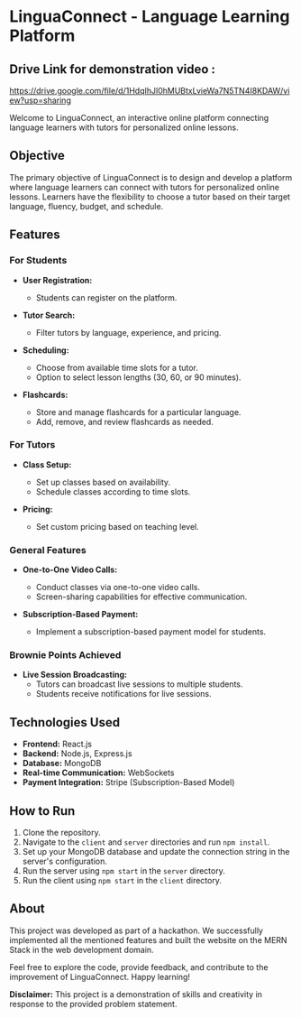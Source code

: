 # LinguaConnect - Language Learning Platform

## Drive Link for demonstration video : 
  https://drive.google.com/file/d/1HdqIhJl0hMUBtxLvieWa7N5TN4I8KDAW/view?usp=sharing

Welcome to LinguaConnect, an interactive online platform connecting language learners with tutors for personalized online lessons.

## Objective

The primary objective of LinguaConnect is to design and develop a platform where language learners can connect with tutors for personalized online lessons. Learners have the flexibility to choose a tutor based on their target language, fluency, budget, and schedule.

## Features

### For Students

- **User Registration:**
  - Students can register on the platform.

- **Tutor Search:**
  - Filter tutors by language, experience, and pricing.

- **Scheduling:**
  - Choose from available time slots for a tutor.
  - Option to select lesson lengths (30, 60, or 90 minutes).

- **Flashcards:**
  - Store and manage flashcards for a particular language.
  - Add, remove, and review flashcards as needed.

### For Tutors

- **Class Setup:**
  - Set up classes based on availability.
  - Schedule classes according to time slots.

- **Pricing:**
  - Set custom pricing based on teaching level.

### General Features

- **One-to-One Video Calls:**
  - Conduct classes via one-to-one video calls.
  - Screen-sharing capabilities for effective communication.

- **Subscription-Based Payment:**
  - Implement a subscription-based payment model for students.

### Brownie Points Achieved

- **Live Session Broadcasting:**
  - Tutors can broadcast live sessions to multiple students.
  - Students receive notifications for live sessions.

## Technologies Used

- **Frontend:** React.js
- **Backend:** Node.js, Express.js
- **Database:** MongoDB
- **Real-time Communication:** WebSockets
- **Payment Integration:** Stripe (Subscription-Based Model)

## How to Run

1. Clone the repository.
2. Navigate to the `client` and `server` directories and run `npm install`.
3. Set up your MongoDB database and update the connection string in the server's configuration.
4. Run the server using `npm start` in the `server` directory.
5. Run the client using `npm start` in the `client` directory.

## About

This project was developed as part of a hackathon. We successfully implemented all the mentioned features and built the website on the MERN Stack in the web development domain.

Feel free to explore the code, provide feedback, and contribute to the improvement of LinguaConnect. Happy learning!

**Disclaimer:** This project is a demonstration of skills and creativity in response to the provided problem statement.
